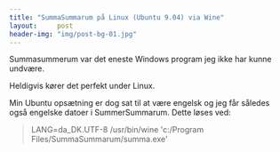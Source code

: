 ```yaml
---
title: "SummaSummarum på Linux (Ubuntu 9.04) via Wine"
layout:     post
header-img: "img/post-bg-01.jpg"
---
```

<p>Summasummerum var det eneste Windows program jeg ikke har kunne undv&aelig;re.</p>
<p>Heldigvis k&oslash;rer det perfekt under Linux.</p>
<p>Min Ubuntu ops&aelig;tning er dog sat til at v&aelig;re engelsk og jeg f&aring;r s&aring;ledes ogs&aring; engelske datoer i SummerSummarum. Dette l&oslash;ses ved:</p>
<blockquote><p>LANG=da_DK.UTF-8 /usr/bin/wine 'c:/Program Files/SummaSummarum/summa.exe'</blockquote></p>
